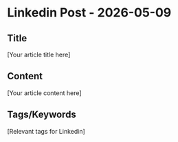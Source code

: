 # Linkedin Post - 2026-05-09

## Title
[Your article title here]

## Content
[Your article content here]

## Tags/Keywords
[Relevant tags for Linkedin]
